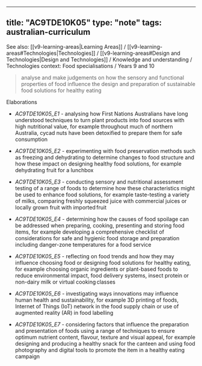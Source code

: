 
---
title: "AC9TDE10K05"
type: "note"
tags: australian-curriculum
---

See also: [[v9-learning-areas|Learning Areas]] / [[v9-learning-areas#Technologies|Technologies]] / [[v9-learning-areas#Design and Technologies|Design and Technologies]] / Knowledge and understanding / Technologies context: Food specialisations / Years 9 and 10

> analyse and make judgements on how the sensory and functional properties of food influence the design and preparation of sustainable food solutions for healthy eating

Elaborations


- _AC9TDE10K05_E1_ - analysing how First Nations Australians have long understood techniques to turn plant products into food sources with high nutritional value, for example throughout much of northern Australia, cycad nuts have been detoxified to prepare them for safe consumption

- _AC9TDE10K05_E2_ - experimenting with food preservation methods such as freezing and dehydrating to determine changes to food structure and how these impact on designing healthy food solutions, for example dehydrating fruit for a lunchbox

- _AC9TDE10K05_E3_ - conducting sensory and nutritional assessment testing of a range of foods to determine how these characteristics might be used to enhance food solutions, for example taste-testing a variety of milks, comparing freshly squeezed juice with commercial juices or locally grown fruit with imported fruit

- _AC9TDE10K05_E4_ - determining how the causes of food spoilage can be addressed when preparing, cooking, presenting and storing food items, for example developing a comprehensive checklist of considerations for safe and hygienic food storage and preparation including danger-zone temperatures for a food service

- _AC9TDE10K05_E5_ - reflecting on food trends and how they may influence choosing food or designing food solutions for healthy eating, for example choosing organic ingredients or plant-based foods to reduce environmental impact, food delivery systems, insect protein or non-dairy milk or virtual cooking classes 

- _AC9TDE10K05_E6_ - investigating ways innovations may influence human health and sustainability, for example 3D printing of foods, Internet of Things (IoT) network in the food supply chain or use of augmented reality (AR) in food labelling

- _AC9TDE10K05_E7_ - considering factors that influence the preparation and presentation of foods using a range of techniques to ensure optimum nutrient content, flavour, texture and visual appeal, for example designing and producing a healthy snack for the canteen and using food photography and digital tools to promote the item in a healthy eating campaign

[//begin]: # "Autogenerated link references for markdown compatibility"
[v9-learning-areas]: ..%2Fv9-learning-areas "Learning Areas"
[//end]: # "Autogenerated link references" 
